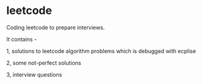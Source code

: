 # leetcode
Coding leetcode to prepare interviews. 

It contains - 

1, solutions to leetcode algorithm problems which is debugged with ecplise

2, some not-perfect solutions

3, interview questions 
